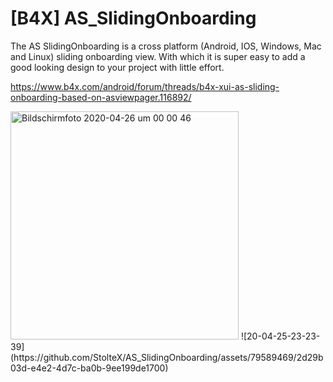 # [B4X] AS_SlidingOnboarding
The AS SlidingOnboarding is a cross platform (Android, IOS, Windows, Mac and Linux) sliding onboarding view. With which it is super easy to add a good looking design to your project with little effort.

https://www.b4x.com/android/forum/threads/b4x-xui-as-sliding-onboarding-based-on-asviewpager.116892/

<img width="365" alt="Bildschirmfoto 2020-04-26 um 00 00 46" src="https://github.com/StolteX/AS_SlidingOnboarding/assets/79589469/6f1020bc-cdd5-4fc6-9c61-e6bc08e3e73c">
![20-04-25-23-23-39](https://github.com/StolteX/AS_SlidingOnboarding/assets/79589469/2d29b03d-e4e2-4d7c-ba0b-9ee199de1700)
